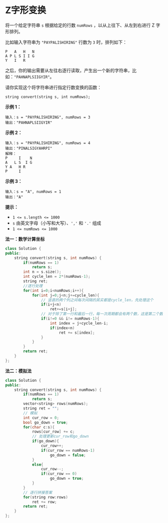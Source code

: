 # Z字形变换

将一个给定字符串 `s` 根据给定的行数 `numRows` ，以从上往下、从左到右进行 Z 字形排列。

比如输入字符串为 `"PAYPALISHIRING"` 行数为 `3` 时，排列如下：

```
P   A   H   N
A P L S I I G
Y   I   R
```

之后，你的输出需要从左往右逐行读取，产生出一个新的字符串，比如：`"PAHNAPLSIIGYIR"`。

请你实现这个将字符串进行指定行数变换的函数：

```
string convert(string s, int numRows);
```

 

**示例 1：**

```
输入：s = "PAYPALISHIRING", numRows = 3
输出："PAHNAPLSIIGYIR"
```

**示例 2：**

```
输入：s = "PAYPALISHIRING", numRows = 4
输出："PINALSIGYAHRPI"
解释：
P     I    N
A   L S  I G
Y A   H R
P     I
```

**示例 3：**

```
输入：s = "A", numRows = 1
输出："A"
```

 

**提示：**

- `1 <= s.length <= 1000`
- `s` 由英文字母（小写和大写）、`','` 和 `'.'` 组成
- `1 <= numRows <= 1000`



**法一：数学计算坐标**

```cpp
class Solution {
public:
    string convert(string s, int numRows) {
        if(numRows == 1)
            return s;
        int n = s.size();
        int cycle_len = 2*(numRows-1);
        string ret;
        //逐行处理
        for(int i=0;i<numRows;i++){
            for(int j=0;j<n;j+=cycle_len){
                // 竖直的两个列之间每次间隔的其实都是cycle_len，先处理这个
                if(i+j<n)
                    ret+=s[i+j];
                // 对于除了第一行和最后一行，每一次周期都会有两个数，这是第二个数，也就是斜向上的字符
                if(i!=0 && i!= numRows-1){
                    int index = j+cycle_len-i;
                    if(index<n)
                        ret += s[index];
                }
            }
        }
        return ret;
    }
};
```



**法二：模拟法**

```cpp
class Solution {
public:
    string convert(string s, int numRows) {
        if(numRows == 1)
            return s;
        vector<string> rows(numRows);
        string ret = "";
        // 模拟
        int cur_row = 0;
        bool go_down = true;
        for(char c:s){
            rows[cur_row] += c;
            // 处理更新cur_row和go_down
            if(go_down){
                cur_row++;
                if(cur_row == numRows-1)
                    go_down = false;
            }
            else{
                cur_row--;
                if(cur_row == 0)
                    go_down = true;
            }
        }
        // 逐行拼接答案
        for(string row:rows)
            ret += row;
        return ret;
    }
};
```

